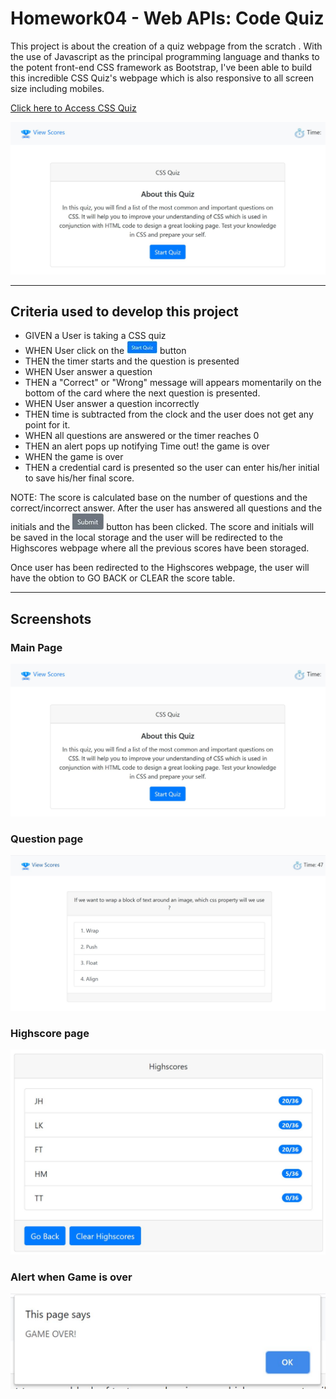 # Homework04 - Web APIs: Code Quiz

This project is about the creation of a quiz webpage from the scratch . With the use of Javascript as the principal programming language and thanks to the potent front-end CSS framework as Bootstrap, I've been able to build this incredible CSS Quiz's webpage which is also responsive to all screen size including mobiles.

[Click here to Access CSS Quiz](https://chernanma.github.io/Homework04/)

![picture](./Assets/Images/main.jpg)

---

## Criteria used to develop this project

- GIVEN a User is taking a CSS quiz
- WHEN User click on the ![picture](./Assets/Images/startbutton.jpg) button
- THEN the timer starts and the question is presented
- WHEN User answer a question
- THEN a "Correct" or "Wrong" message will appears momentarily on the bottom of the card where the next question is presented. 
- WHEN User answer a question incorrectly
- THEN time is subtracted from the clock and the user does not get any point for it.
- WHEN all questions are answered or the timer reaches 0
- THEN an alert pops up notifying Time out! the game is over
- WHEN the game is over
- THEN a credential card is presented so the user can enter his/her initial to save his/her final score.

NOTE: The score is calculated base on the number of questions and the correct/incorrect answer. After the user has answered all questions and the initials and the ![picture](./Assets/Images/submit.jpg) button has been clicked. The score and initials will be saved in the local storage and the user will be redirected to the Highscores webpage where all the previous scores have been storaged.

Once user has been redirected to the Highscores webpage, the user will have the obtion to GO BACK or CLEAR the score table.

---
## Screenshots

### Main Page

![picture](./Assets/Images/main.jpg)

### Question page
![picture](./Assets/Images/questions.jpg)

### Highscore page
![picture](./Assets/Images/highscores.jpg)

### Alert when Game is over
![picture](./Assets/Images/gameover.jpg)

